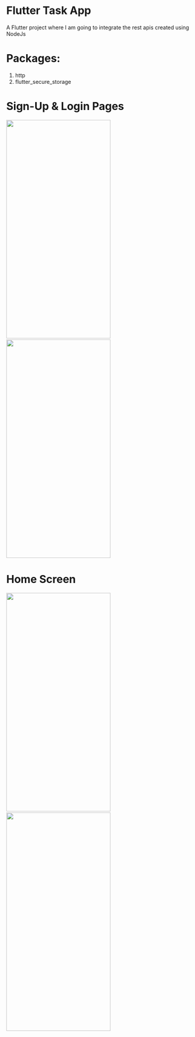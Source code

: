 # Flutter Task App

A Flutter project where I am going to integrate the rest apis created using NodeJs

# Packages:
1. http
2. flutter_secure_storage

# Sign-Up & Login Pages
<img src= "https://user-images.githubusercontent.com/63660267/148986632-a4f02df7-7472-4055-9a8b-163e6803e73f.png" width=275 height=575></img>&nbsp; &nbsp; &nbsp; &nbsp; &nbsp; &nbsp; &nbsp; &nbsp;
<img src= "https://user-images.githubusercontent.com/63660267/148986913-b55edab3-12d4-4cdd-b0ea-918478adaba3.png" width=275 height=575></img>

# Home Screen 
<img src= "https://user-images.githubusercontent.com/63660267/149386491-9797c96a-3d1b-4917-a9c2-39464d027e09.png" width=275 height=575> &nbsp; &nbsp; &nbsp; &nbsp; &nbsp; &nbsp; &nbsp;
<img src= "https://user-images.githubusercontent.com/63660267/149628704-65de9c35-c202-4ad2-a3aa-c7dc9076ed9a.png" width=275 height=575></img>
